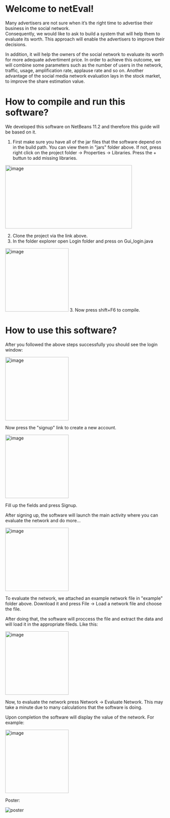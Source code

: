 # Welcome to netEval!


Many advertisers are not sure when it’s the right time to advertise their business in the social network. 
<br>
Consequently, we would like to ask to build a system that will help them to evaluate its worth. This approach will enable the advertisers to improve their decisions. 
<br>

In addition, it will help the owners of the social network to evaluate its worth for more adequate advertiment price. 
In order to achieve this outcome, we will combine some parameters such as the number of users in the network, traffic, usage, amplification
rate, applause rate and so on. Another advantage of the social media network evaluation lays in the stock market, to improve the share estimation value.


# How to compile and run this software?

We developed this software on NetBeans 11.2 and therefore this guide will be based on it.

1. First make sure you have all of the jar files that the software depend on in the build path. You can view them in "jars" folder above. If not, press right click on the project folder -> Properties -> Libraries. Press the + buttun to add missing libraries.

<img width=400 height=200 src="https://i.ibb.co/hRXmdB2/image.png" alt="image" border="0">


2. Clone the project via the link above. 
2. In the folder explorer open Login folder and press on Gui_login.java
<img height=200 src="https://i.ibb.co/Sx10Dpc/image.png" alt="image" border="0">
3. Now press shift+F6 to compile.

# How to use this software?

After you followed the above steps successfully you should see the login window:

<img height=200 src="https://i.ibb.co/7jbWqJD/image.png" alt="image" border="0">

Now press the "signup" link to create a new account.

<img height=200 src="https://i.ibb.co/MDJqsR5/image.png" alt="image" border="0">

Fill up the fields and press Signup.

After signing up, the software will launch the main activity where you can evaluate the network and do more...

<img height=200  src="https://i.ibb.co/W0CvYxc/image.png" alt="image" border="0">

To evaluate the network, we attached an example network file in "example" folder above. Download it and press File -> Load a network file and choose the file.

After doing that, the software will proccess the file and extract the data and will load it in the appropriate fileds. Like this:

<img height=200 src="https://i.ibb.co/qrLsp7y/image.png" alt="image" border="0">


Now, to evaluate the network press Network -> Evaluate Network. 
This may take a minute due to many calculations that the software is doing.

Upon completion the software will display the value of the network. For example:

<img height=200 src="https://i.ibb.co/vctYJ27/image.png" alt="image" border="0">






Poster:

<img src="https://i.ibb.co/JrPqYKz/poster.jpg" alt="poster" border="0">


